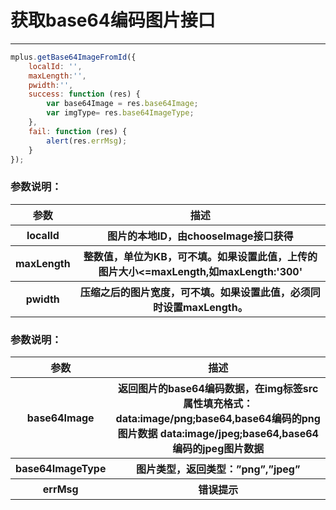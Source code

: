 # 获取base64编码图片接口


---

```javascript
mplus.getBase64ImageFromId({
    localId: '', 
    maxLength:'', 
    pwidth:'',
    success: function (res) {
        var base64Image = res.base64Image; 
        var imgType= res.base64ImageType;
    },
    fail: function (res) {
        alert(res.errMsg);
    }
});


```
### 参数说明：

<table>
  <tr>
    <th>参数</th>
    <th>描述</th>
  </tr>
  <tr>
    <th>localId</th>
    <th>图片的本地ID，由chooseImage接口获得</th>
  </tr>
  <tr>
    <th>maxLength</th>
    <th>整数值，单位为KB，可不填。如果设置此值，上传的图片大小<=maxLength,如maxLength:'300'</th>
  </tr>
  <tr>
    <th>pwidth</th>
    <th>压缩之后的图片宽度，可不填。如果设置此值，必须同时设置maxLength。</th>
  </tr>
 </table>
 
 ### 参数说明：

<table>
  <tr>
    <th>参数</th>
    <th>描述</th>
  </tr>
  <tr>
    <th>base64Image</th>
    <th>返回图片的base64编码数据，在img标签src属性填充格式：data:image/png;base64,base64编码的png图片数据  data:image/jpeg;base64,base64编码的jpeg图片数据</th>
  </tr>
  <tr>
    <th>base64ImageType</th>
    <th>图片类型，返回类型：”png”,”jpeg”</th>
  </tr>
  <tr>
    <th>errMsg</th>
    <th>错误提示</th>
  </tr>
 </table>